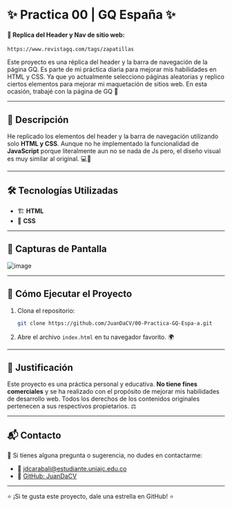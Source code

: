 # ✨ Practica 00 | GQ España ✨

#### 📜 Replica del Header y Nav de sitio web:
    https://www.revistagq.com/tags/zapatillas

Este proyecto es una réplica del header y la barra de navegación de la página GQ. Es parte de mi práctica diaria para mejorar mis habilidades en HTML y CSS. Ya que yo actualmente selecciono páginas aleatorias y replico ciertos elementos para mejorar mi maquetación de sitios web. En esta ocasión, trabajé con la página de GQ 🚀

---

## 📌 Descripción

He replicado los elementos del header y la barra de navegación utilizando solo **HTML y CSS**. Aunque no he implementado la funcionalidad de **JavaScript** porque literalmente aun no se nada de Js pero, el diseño visual es muy similar al original. 💻🎨

---

## 🛠️ Tecnologías Utilizadas

- 🏗️ **HTML**
- 🎨 **CSS**

---

## 📸 Capturas de Pantalla

![image](https://github.com/user-attachments/assets/cbb96f2b-f10c-4fca-9d46-fe33fd13d17f)
 

---

## 🚀 Cómo Ejecutar el Proyecto

1. Clona el repositorio:
   ```bash
   git clone https://github.com/JuanDaCV/00-Practica-GQ-Espa-a.git
   ```
2. Abre el archivo `index.html` en tu navegador favorito. 🌍

---

## 📜 Justificación

Este proyecto es una práctica personal y educativa. **No tiene fines comerciales** y se ha realizado con el propósito de mejorar mis habilidades de desarrollo web. Todos los derechos de los contenidos originales pertenecen a sus respectivos propietarios. ⚖️

---

## 📬 Contacto

📩 Si tienes alguna pregunta o sugerencia, no dudes en contactarme:
- 💌 [jdcarabali@estudiante.uniajc.edu.co](mailto:jdcarabali@estudiante.uniajc.edu.co)
- 🐙 [GitHub: JuanDaCV](https://github.com/JuanDaCV)

---

⭐ ¡Si te gusta este proyecto, dale una estrella en GitHub! ⭐
